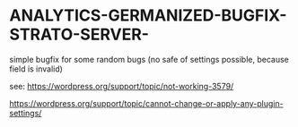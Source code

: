 # ANALYTICS-GERMANIZED-BUGFIX-STRATO-SERVER-
simple bugfix for some random bugs (no safe of settings possible, because field is invalid)

see: 
https://wordpress.org/support/topic/not-working-3579/

https://wordpress.org/support/topic/cannot-change-or-apply-any-plugin-settings/
